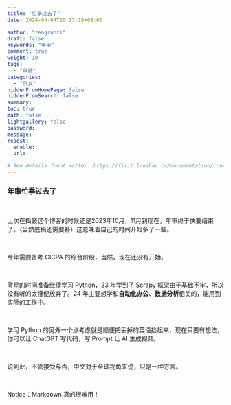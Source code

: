 ```yaml
---
title: "忙季过去了"
date: 2024-04-04T20:17:18+08:00

author: "zengrunzi"
draft: false
keywords: "年审"
comment: true
weight: 10
tags:
  - "审计"
categories:
  - "杂文"
hiddenFromHomePage: false
hiddenFromSearch: false
summary:
toc: true
math: false
lightgallery: false
password:
message:
repost: 
  enable: 
  url:

# See details front matter: https://fixit.lruihao.cn/documentation/content-management/introduction/#front-matter
---
```



  
### 年审忙季过去了 


<!--more-->  



<br>


  
上次在捣鼓这个博客的时候还是2023年10月，11月到现在，年审终于快要结束了。（当然底稿还需要补）这意味着自己的时间开始多了一些。

<br>

今年需要备考 CICPA 的综合阶段，当然，现在还没有开始。

<br>

零星的时间准备继续学习 Python，23 年学到了 Scrapy 框架由于基础不牢，所以没有听的太懂便放弃了。24 年主要想学和**自动化办公**、**数据分析**相关的，能用到实际的工作中。

<br>

学习 Python 的另外一个点考虑就是顺便把丢掉的英语捡起来，现在只要有想法，你可以让 ChatGPT 写代码，写 Prompt 让 AI 生成视频。

<br>

说到此，不管接受与否，中文对于全球视角来说，只是一种方言。

<br>

Notice：Markdown 真的很难用！





<br>

 
  
    


  



